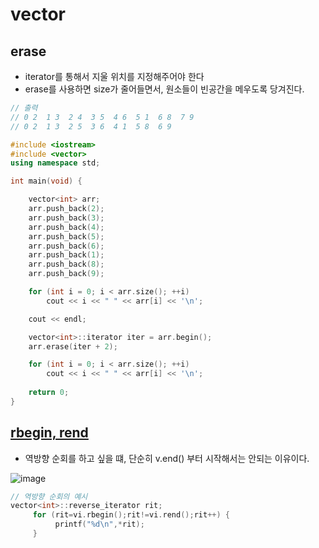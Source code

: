 # vector

## erase
  - iterator를 통해서 지울 위치를 지정해주어야 한다
  - erase를 사용하면 size가 줄어들면서, 원소들이 빈공간을 메우도록 당겨진다.

```cpp
// 출력
// 0 2  1 3  2 4  3 5  4 6  5 1  6 8  7 9
// 0 2  1 3  2 5  3 6  4 1  5 8  6 9

#include <iostream>
#include <vector>
using namespace std;

int main(void) {

	vector<int> arr;
	arr.push_back(2);
	arr.push_back(3);
	arr.push_back(4);
	arr.push_back(5);
	arr.push_back(6);
	arr.push_back(1);
	arr.push_back(8);
	arr.push_back(9);

	for (int i = 0; i < arr.size(); ++i)
		cout << i << " " << arr[i] << '\n';

	cout << endl;

	vector<int>::iterator iter = arr.begin();
	arr.erase(iter + 2);

	for (int i = 0; i < arr.size(); ++i)
		cout << i << " " << arr[i] << '\n';
	
	return 0;
}
```

## [rbegin, rend](http://www.soen.kr/lecture/ccpp/cpp4/39-3-3.htm)
  - 역방향 순회를 하고 싶을 떄, 단순히 v.end() 부터 시작해서는 안되는 이유이다.

![image](https://user-images.githubusercontent.com/59442344/123751871-28514780-d8f3-11eb-9827-0bc9b445a685.png)

```cpp
// 역방향 순회의 예시
vector<int>::reverse_iterator rit;
     for (rit=vi.rbegin();rit!=vi.rend();rit++) {
          printf("%d\n",*rit);
     }
```
